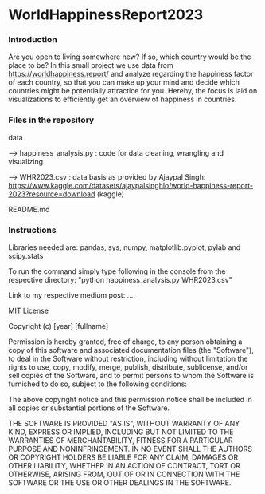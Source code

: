 # WorldHappinessReport2023

### Introduction
Are you open to living somewhere new? If so, which country would be the place to be? In this small project we use data from https://worldhappiness.report/ and analyze regarding the happiness factor of each country, so that you can make up your mind and decide which countries might be potentially attractice for you. Hereby, the focus is laid on visualizations to efficiently get an overview of happiness in countries. 

### Files in the repository
data

--> happiness_analysis.py  : code for data cleaning, wrangling and visualizing

--> WHR2023.csv             : data basis as provided by Ajaypal Singh: https://www.kaggle.com/datasets/ajaypalsinghlo/world-happiness-report-2023?resource=download (kaggle)


README.md


### Instructions
Libraries needed are: pandas, sys, numpy, matplotlib.pyplot, pylab and scipy.stats

To run the command simply type following in the console from the respective directory: "python happiness_analysis.py WHR2023.csv"

Link to my respective medium post: .... 

MIT License

Copyright (c) [year] [fullname]

Permission is hereby granted, free of charge, to any person obtaining a copy
of this software and associated documentation files (the "Software"), to deal
in the Software without restriction, including without limitation the rights
to use, copy, modify, merge, publish, distribute, sublicense, and/or sell
copies of the Software, and to permit persons to whom the Software is
furnished to do so, subject to the following conditions:

The above copyright notice and this permission notice shall be included in all
copies or substantial portions of the Software.

THE SOFTWARE IS PROVIDED "AS IS", WITHOUT WARRANTY OF ANY KIND, EXPRESS OR
IMPLIED, INCLUDING BUT NOT LIMITED TO THE WARRANTIES OF MERCHANTABILITY,
FITNESS FOR A PARTICULAR PURPOSE AND NONINFRINGEMENT. IN NO EVENT SHALL THE
AUTHORS OR COPYRIGHT HOLDERS BE LIABLE FOR ANY CLAIM, DAMAGES OR OTHER
LIABILITY, WHETHER IN AN ACTION OF CONTRACT, TORT OR OTHERWISE, ARISING FROM,
OUT OF OR IN CONNECTION WITH THE SOFTWARE OR THE USE OR OTHER DEALINGS IN THE
SOFTWARE.
